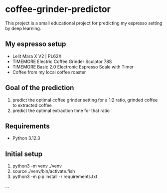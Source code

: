# coffee-grinder-predictor

This project is a small educational project for predicting my espresso setting by deep learning.

## My espresso setup

- Lelit Mara X V2 | PL62X 
- TIMEMORE Electric Coffee Grinder Sculptor 78S
- TIMEMORE Basic 2.0 Electronic Espresso Scale with Timer
- Coffee from my local coffee roaster

## Goal of the prediction

1. predict the optimal coffee grinder setting for a 1:2 ratio, grinded coffee to extracted coffee
2. predict the optimal extraction time for that ratio

## Requirements

- Python 3.12.3

## Initial setup

1. python3 -m venv ./venv
2. source ./venv/bin/activate.fish
3. python3 -m pip install -r requirements.txt


...